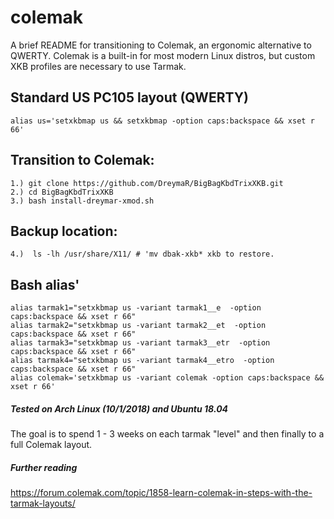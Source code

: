 # colemak
A brief README for transitioning to Colemak, an ergonomic alternative to QWERTY. Colemak is a built-in for most modern Linux distros, but custom XKB profiles are necessary to use Tarmak. 

## Standard US PC105 layout (QWERTY)

```
alias us='setxkbmap us && setxkbmap -option caps:backspace && xset r 66'
```

## Transition to Colemak: 

    1.) git clone https://github.com/DreymaR/BigBagKbdTrixXKB.git 
    2.) cd BigBagKbdTrixXKB 
    3.) bash install-dreymar-xmod.sh 
    
## Backup location:

    4.)  ls -lh /usr/share/X11/ # 'mv dbak-xkb* xkb to restore. 
    
## Bash alias'

```
alias tarmak1="setxkbmap us -variant tarmak1__e  -option caps:backspace && xset r 66"
alias tarmak2="setxkbmap us -variant tarmak2__et  -option caps:backspace && xset r 66"
alias tarmak3="setxkbmap us -variant tarmak3__etr  -option caps:backspace && xset r 66"
alias tarmak4="setxkbmap us -variant tarmak4__etro  -option caps:backspace && xset r 66"
alias colemak='setxkbmap us -variant colemak -option caps:backspace && xset r 66'
```

##### Tested on Arch Linux (10/1/2018) and Ubuntu 18.04

The goal is to spend 1 - 3 weeks on each tarmak "level" and then finally to a full Colemak layout. 

##### Further reading

https://forum.colemak.com/topic/1858-learn-colemak-in-steps-with-the-tarmak-layouts/

